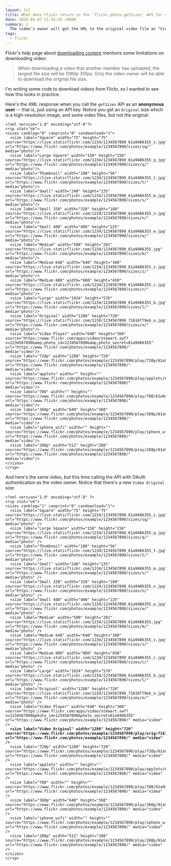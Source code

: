 ```yaml
---
layout: til
title: What does Flickr return in the `flickr.photo.getSizes` API for videos?
date: 2025-02-07 11:54:45 +0000
summary: |
  The video's owner will get the URL to the original video file as "Video Original", otherwise you should look for the largest video size.
tags:
  - flickr
---
```

Flickr's help page about [downloading content][help] mentions some limitations on downloading video:

> When downloading a video that another member has uploaded, the largest file size will be 1080p 30fps. Only the video owner will be able to download the original file size.

I'm writing some code to download videos from Flickr, so I wanted to see how this looks in practice.

Here's the XML response when you call the `getSizes` API as an **anonymous user** -- that is, just using an API key.
Notice you get an `Original` size which is a high-resolution image, and some video files, but not the original:

```
<?xml version="1.0" encoding="utf-8"?>
<rsp stat="ok">
<sizes canblog="0" canprint="0" candownload="1">
  <size label="Square" width="75" height="75" source="https://live.staticflickr.com/1234/1234567890_61a9486355_s.jpg" url="https://www.flickr.com/photos/example/1234567890/sizes/sq/" media="photo"/>
  <size label="Large Square" width="150" height="150" source="https://live.staticflickr.com/1234/1234567890_61a9486355_q.jpg" url="https://www.flickr.com/photos/example/1234567890/sizes/q/" media="photo"/>
  <size label="Thumbnail" width="100" height="56" source="https://live.staticflickr.com/1234/1234567890_61a9486355_t.jpg" url="https://www.flickr.com/photos/example/1234567890/sizes/t/" media="photo"/>
  <size label="Small" width="240" height="135" source="https://live.staticflickr.com/1234/1234567890_61a9486355_m.jpg" url="https://www.flickr.com/photos/example/1234567890/sizes/s/" media="photo"/>
  <size label="Small 320" width="320" height="180" source="https://live.staticflickr.com/1234/1234567890_61a9486355_n.jpg" url="https://www.flickr.com/photos/example/1234567890/sizes/n/" media="photo"/>
  <size label="Small 400" width="400" height="225" source="https://live.staticflickr.com/1234/1234567890_61a9486355_w.jpg" url="https://www.flickr.com/photos/example/1234567890/sizes/w/" media="photo"/>
  <size label="Medium" width="500" height="281" source="https://live.staticflickr.com/1234/1234567890_61a9486355.jpg" url="https://www.flickr.com/photos/example/1234567890/sizes/m/" media="photo"/>
  <size label="Medium 640" width="640" height="360" source="https://live.staticflickr.com/1234/1234567890_61a9486355_z.jpg" url="https://www.flickr.com/photos/example/1234567890/sizes/z/" media="photo"/>
  <size label="Medium 800" width="800" height="450" source="https://live.staticflickr.com/1234/1234567890_61a9486355_c.jpg" url="https://www.flickr.com/photos/example/1234567890/sizes/c/" media="photo"/>
  <size label="Large" width="1024" height="576" source="https://live.staticflickr.com/1234/1234567890_61a9486355_b.jpg" url="https://www.flickr.com/photos/example/1234567890/sizes/l/" media="photo"/>
  <size label="Original" width="1280" height="720" source="https://live.staticflickr.com/1234/1234567890_71616f79eb_o.jpg" url="https://www.flickr.com/photos/example/1234567890/sizes/o/" media="photo"/>
  <size label="Video Player" width="640" height="360" source="https://www.flickr.com/apps/video/stewart.swf?v=1234567890&amp;photo_id=1234567890&amp;photo_secret=61a9486355" url="https://www.flickr.com/photos/example/1234567890/" media="video"/>
  <size label="720p" width="1280" height="720" source="https://www.flickr.com/photos/example/1234567890/play/720p/61a9486355/" url="https://www.flickr.com/photos/example/1234567890/" media="video"/>
  <size label="appletv" width="" height="" source="https://www.flickr.com/photos/example/1234567890/play/appletv/61a9486355/" url="https://www.flickr.com/photos/example/1234567890/" media="video"/>
  <size label="700" width="" height="" source="https://www.flickr.com/photos/example/1234567890/play/700/61a9486355/" url="https://www.flickr.com/photos/example/1234567890/" media="video"/>
  <size label="360p" width="640" height="360" source="https://www.flickr.com/photos/example/1234567890/play/360p/61a9486355/" url="https://www.flickr.com/photos/example/1234567890/" media="video"/>
  <size label="iphone_wifi" width="" height="" source="https://www.flickr.com/photos/example/1234567890/play/iphone_wifi/61a9486355/" url="https://www.flickr.com/photos/example/1234567890/" media="video"/>
  <size label="288p" width="512" height="288" source="https://www.flickr.com/photos/example/1234567890/play/288p/61a9486355/" url="https://www.flickr.com/photos/example/1234567890/" media="video"/>
</sizes>
</rsp>
```

And here's the same video, but this time calling the API with OAuth authentication as the video owner.
Notice that there's a new `Video Original` size:

<pre><code>&lt;?xml version="1.0" encoding="utf-8" ?&gt;
&lt;rsp stat="ok"&gt;
&lt;sizes canblog="1" canprint="0" candownload="1"&gt;
  &lt;size label="Square" width="75" height="75" source="https://live.staticflickr.com/1234/1234567890_61a9486355_s.jpg" url="https://www.flickr.com/photos/example/1234567890/sizes/sq/" media="photo" /&gt;
  &lt;size label="Large Square" width="150" height="150" source="https://live.staticflickr.com/1234/1234567890_61a9486355_q.jpg" url="https://www.flickr.com/photos/example/1234567890/sizes/q/" media="photo" /&gt;
  &lt;size label="Thumbnail" width="100" height="56" source="https://live.staticflickr.com/1234/1234567890_61a9486355_t.jpg" url="https://www.flickr.com/photos/example/1234567890/sizes/t/" media="photo" /&gt;
  &lt;size label="Small" width="240" height="135" source="https://live.staticflickr.com/1234/1234567890_61a9486355_m.jpg" url="https://www.flickr.com/photos/example/1234567890/sizes/s/" media="photo" /&gt;
  &lt;size label="Small 320" width="320" height="180" source="https://live.staticflickr.com/1234/1234567890_61a9486355_n.jpg" url="https://www.flickr.com/photos/example/1234567890/sizes/n/" media="photo" /&gt;
  &lt;size label="Small 400" width="400" height="225" source="https://live.staticflickr.com/1234/1234567890_61a9486355_w.jpg" url="https://www.flickr.com/photos/example/1234567890/sizes/w/" media="photo" /&gt;
  &lt;size label="Medium" width="500" height="281" source="https://live.staticflickr.com/1234/1234567890_61a9486355.jpg" url="https://www.flickr.com/photos/example/1234567890/sizes/m/" media="photo" /&gt;
  &lt;size label="Medium 640" width="640" height="360" source="https://live.staticflickr.com/1234/1234567890_61a9486355_z.jpg" url="https://www.flickr.com/photos/example/1234567890/sizes/z/" media="photo" /&gt;
  &lt;size label="Medium 800" width="800" height="450" source="https://live.staticflickr.com/1234/1234567890_61a9486355_c.jpg" url="https://www.flickr.com/photos/example/1234567890/sizes/c/" media="photo" /&gt;
  &lt;size label="Large" width="1024" height="576" source="https://live.staticflickr.com/1234/1234567890_61a9486355_b.jpg" url="https://www.flickr.com/photos/example/1234567890/sizes/l/" media="photo" /&gt;
  &lt;size label="Original" width="1280" height="720" source="https://live.staticflickr.com/1234/1234567890_71616f79eb_o.jpg" url="https://www.flickr.com/photos/example/1234567890/sizes/o/" media="photo" /&gt;
  &lt;size label="Video Player" width="640" height="360" source="https://www.flickr.com/apps/video/stewart.swf?v=1234567890&amp;photo_id=1234567890&amp;photo_secret=61a9486355" url="https://www.flickr.com/photos/example/1234567890/" media="video" /&gt;
  <strong>&lt;size label="Video Original" width="1280" height="720" source="https://www.flickr.com/photos/example/1234567890/play/orig/71616f79eb/" url="https://www.flickr.com/photos/example/1234567890/" media="video" /&gt;</strong>
  &lt;size label="720p" width="1280" height="720" source="https://www.flickr.com/photos/example/1234567890/play/720p/61a9486355/" url="https://www.flickr.com/photos/example/1234567890/" media="video" /&gt;
  &lt;size label="appletv" width="" height="" source="https://www.flickr.com/photos/example/1234567890/play/appletv/61a9486355/" url="https://www.flickr.com/photos/example/1234567890/" media="video" /&gt;
  &lt;size label="700" width="" height="" source="https://www.flickr.com/photos/example/1234567890/play/700/61a9486355/" url="https://www.flickr.com/photos/example/1234567890/" media="video" /&gt;
  &lt;size label="360p" width="640" height="360" source="https://www.flickr.com/photos/example/1234567890/play/360p/61a9486355/" url="https://www.flickr.com/photos/example/1234567890/" media="video" /&gt;
  &lt;size label="iphone_wifi" width="" height="" source="https://www.flickr.com/photos/example/1234567890/play/iphone_wifi/61a9486355/" url="https://www.flickr.com/photos/example/1234567890/" media="video" /&gt;
  &lt;size label="288p" width="512" height="288" source="https://www.flickr.com/photos/example/1234567890/play/288p/61a9486355/" url="https://www.flickr.com/photos/example/1234567890/" media="video" /&gt;
&lt;/sizes&gt;
&lt;/rsp&gt;</code></pre>

[help]: https://www.flickrhelp.com/hc/en-us/articles/4404079675156-Downloading-content-from-Flickr
